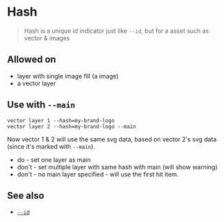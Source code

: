 # Hash

> Hash is a unique id indicator just like `--id`, but for a asset such as vector & images

## Allowed on

- layer with single image fill (a image)
- a vector layer

## Use with `--main`

```
vector layer 1 --hash=my-brand-logo
vector layer 2 --hash=my-brand-logo --main
```

Now vector 1 & 2 will use the same svg data, based on vector 2's svg data (since it's marked with `--main`).

- do - set one layer as main
- don't - set multiple layer with same hash with main (will show warning)
- don't - no main layer specified - will use the first hit item.

## See also

- [`--id`](./--id/README.md)
